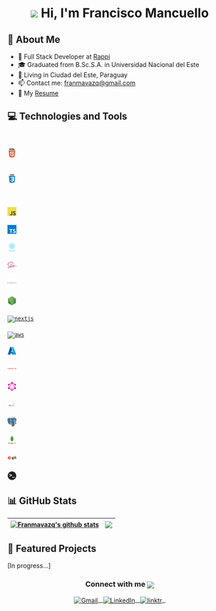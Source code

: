 <h1 align="center"><img src="https://github.com/franmavazq/franmavazq/blob/main/assets/Hi.gif" width="29px"> Hi, I'm Francisco Mancuello</h1>

## 🚀 About Me

- 💼 Full Stack Developer at [Rappi](https://www.rappi.com.co/)
- 🎓 Graduated from B.Sc.S.A. in Universidad Nacional del Este
- 📍 Living in Ciudad del Este, Paraguay
- 📫 Contact me: franmavazq@gmail.com
- 📝 My [Resume](https://adarshreddyash.me/assets/Adarshreddy's%20Resume.pdf)

## 💻 Technologies and Tools

<!-- ### Frontend -->

<code>
<a href="https://developer.mozilla.org/en-US/docs/Web/HTML" target="_blank">
<img height="20" alt="html" src="https://raw.githubusercontent.com/github/explore/80688e429a7d4ef2fca1e82350fe8e3517d3494d/topics/html/html.png">
</a>
</code>
<code>
<a href="https://developer.mozilla.org/en-US/docs/Web/CSS" target="_blank"><img height="20" alt="css" src="https://raw.githubusercontent.com/github/explore/80688e429a7d4ef2fca1e82350fe8e3517d3494d/topics/css/css.png">
</a>
</code>
<code>
<a href="https://developer.mozilla.org/en-US/docs/Web/JavaScript" target="_blank">
<img height="20" alt="javascript" src="https://raw.githubusercontent.com/github/explore/80688e429a7d4ef2fca1e82350fe8e3517d3494d/topics/javascript/javascript.png"></a>
</code>
<code>
<a href="https://www.typescriptlang.org/" target="_blank"><img height="20" alt="typescript" src="https://raw.githubusercontent.com/github/explore/80688e429a7d4ef2fca1e82350fe8e3517d3494d/topics/typescript/typescript.png"></a>
</code>
<code>
<a href="https://react.dev/" target="_blank"><img height="20" alt="react" src="https://raw.githubusercontent.com/devicons/devicon/master/icons/react/react-original-wordmark.svg"></a>
</code>
<code>
<a href="https://sass-lang.com/" target="_blank"><img height="20" alt="sass" src="https://raw.githubusercontent.com/github/explore/80688e429a7d4ef2fca1e82350fe8e3517d3494d/topics/sass/sass.png"></a>
</code>


<!-- ### Backend -->

<code>
<a href="https://expressjs.com/" target="_blank"><img height="20" alt="express" src="https://raw.githubusercontent.com/github/explore/80688e429a7d4ef2fca1e82350fe8e3517d3494d/topics/express/express.png"></a>
</code>
<code>
<a href="https://nodejs.org/en" target="_blank"><img height="20" alt="nodejs" src="https://raw.githubusercontent.com/github/explore/80688e429a7d4ef2fca1e82350fe8e3517d3494d/topics/nodejs/nodejs.png"></a>
</code>
<code>
<a href="https://nextjs.org/" target="_blank"><img height="20" alt="nextjs" src="https://cdn.worldvectorlogo.com/logos/next-js.svg"></a>
</code>
<code>
<a href="https://aws.amazon.com/" target="_blank"><img height="20" alt="aws" src="https://cdn.iconscout.com/icon/free/png-512/aws-1869025-1583149.png"></a>
</code>
<code>
<a href="https://azure.microsoft.com/en-us" target="_blank"><img height="20" alt="azure" src="https://raw.githubusercontent.com/github/explore/80688e429a7d4ef2fca1e82350fe8e3517d3494d/topics/azure/azure.png"></a>
</code>
<code>
<a href="https://www.oracle.com/cloud/" target="_blank"><img height="20" alt="oracle" src="https://raw.githubusercontent.com/devicons/devicon/master/icons/oracle/oracle-original.svg"></a>
</code>
<code>
<a href="https://graphql.org/" target="_blank"><img height="20" alt="graphql" src="https://raw.githubusercontent.com/github/explore/5c058a388828bb5fde0bcafd4bc867b5bb3f26f3/topics/graphql/graphql.png"></a>
</code>

<!-- ### Databases -->

<code>
<a href="https://www.mysql.com/" target="_blank"><img height="20" alt="mysql" src="https://raw.githubusercontent.com/github/explore/5c058a388828bb5fde0bcafd4bc867b5bb3f26f3/topics/mysql/mysql.png"></a>
</code>
<code>
<a href="https://www.postgresql.org/" target="_blank"><img height="20" alt="postgresql" src="https://raw.githubusercontent.com/github/explore/5c058a388828bb5fde0bcafd4bc867b5bb3f26f3/topics/postgresql/postgresql.png"></a>
</code>
<code>
<a href="https://www.mongodb.com/" target="_blank"><img height="20" alt="mongodb" src="https://raw.githubusercontent.com/devicons/devicon/master/icons/mongodb/mongodb-original-wordmark.svg"></a>
</code>

<!-- ### Tools and Platforms -->

<code>
<a href="https://git-scm.com/" target="_blank"><img height="20" alt="git" src="https://raw.githubusercontent.com/github/explore/5c058a388828bb5fde0bcafd4bc867b5bb3f26f3/topics/git/git.png"></a>
</code>
<code>
<a href="https://developer.mozilla.org/en-US/docs/Learn/Tools_and_testing/Understanding_client-side_tools/Command_line" target="_blank"><img height="20" src="https://raw.githubusercontent.com/github/explore/80688e429a7d4ef2fca1e82350fe8e3517d3494d/topics/terminal/terminal.png"></a>
</code>

## 📊 GitHub Stats

| <a href="https://github-readme-stats.vercel.app/api?username=franmavazq&show_icons=true&include_all_commits=true&theme=buefy&hide_border=true"><img align="center" src="https://github-readme-stats.vercel.app/api?username=franmavazq&show_icons=true&include_all_commits=true&theme=buefy&hide_border=true" alt="Franmavazq's github stats" /></a> | <a href="https://github-readme-stats.vercel.app/api/top-langs/?username=franmavazq&layout=compact&theme=buefy&hide_border=true"><img align="center" src="https://github-readme-stats.vercel.app/api/top-langs/?username=franmavazq&layout=compact&theme=buefy&hide_border=true" /></a> |
| ------------- | ------------- |

## 📖 Featured Projects

[In progress...]

<div align="center">
  <h3 align="center">Connect with me <img align="center" src="https://github.com/franmavazq/franmavazq/blob/main/assets/Handshake.gif" height="33px" /></h3>
</div>
<p align="center">
 <a href="mailto:franmavazq@gmail.com" target="_blank">
  <img align="center" alt="Gmail" width="30px" src="https://www.vectorlogo.zone/logos/gmail/gmail-icon.svg" /> &nbsp;
 </a>
 <a href="https://www.linkedin.com/in/franmavazq/" target="_blank">
  <img align="center" alt="LinkedIn" width="30px" src="https://www.vectorlogo.zone/logos/linkedin/linkedin-icon.svg" /> &nbsp;
 </a>
 <a href="https://linktr.ee/franmavazq" target="_blank">
  <img align="center" alt="linktr" width="30px" src="https://api.blog.production.linktr.ee/wp-content/uploads/2022/06/Avatar-Symbol-Canopy.png" /> &nbsp;
 </a>
  <br/>
  <br/>
</p>
